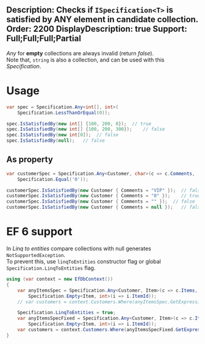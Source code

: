Description: Checks if <code>ISpecification&lt;T&gt;</code> is satisfied by ANY element in candidate collection.
Order: 2200
DisplayDescription: true
Support: Full;Full;Full;Partial
---

*Any* for **empty** collections are always invalid (return *false*).  
Note that, `string` is also a collection, and can be used with this *Specification*.

# Usage

```csharp
var spec = Specification.Any<int[], int>(
    Specification.LessThanOrEqual(0));

spec.IsSatisfiedBy(new int[] {100, 200, 0});  // true
spec.IsSatisfiedBy(new int[] {100, 200, 300});    // false
spec.IsSatisfiedBy(new int[0]);  // false
spec.IsSatisfiedBy(null);   // false
```

## As property

```csharp
var customerSpec = Specification.Any<Customer, char>(c => c.Comments,
    Specification.Equal('0'));

customerSpec.IsSatisfiedBy(new Customer { Comments = "VIP" });  // false
customerSpec.IsSatisfiedBy(new Customer { Comments = "0" });    // true
customerSpec.IsSatisfiedBy(new Customer { Comments = "" });  // false
customerSpec.IsSatisfiedBy(new Customer { Comments = null });   // false
```

# EF 6 support

In *Linq to entities* compare collections with null generates `NotSupportedException`.  
To prevent this, use `linqToEntities` constructor flag or global `Specification.LinqToEntities` flag.

```csharp
using (var context = new EfDbContext())
{
    var anyItemsSpec = Specification.Any<Customer, Item>(c => c.Items,
        Specification.Empty<Item, int>(i => i.ItemId));
    // var customers = context.Customers.Where(anyItemsSpec.GetExpression()).ToList();   // Exception!

    Specification.LinqToEntities = true;
    var anyItemsSpecFixed = Specification.Any<Customer, Item>(c => c.Items,
        Specification.Empty<Item, int>(i => i.ItemId));
    var customers = context.Customers.Where(anyItemsSpecFixed.GetExpression()).ToList();   // Works!
}
```